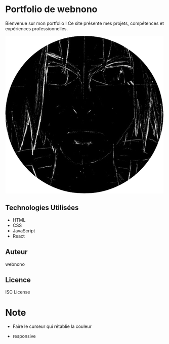 # Portfolio de webnono

Bienvenue sur mon portfolio ! Ce site présente mes projets, compétences et expériences professionnelles.

![Logo de votre portfolio](public/assets/pp.png)

## Technologies Utilisées

- HTML
- CSS
- JavaScript
- React

## Auteur

webnono

## Licence

ISC License


# Note

- Faire le curseur qui rétablie la couleur

- responsive
